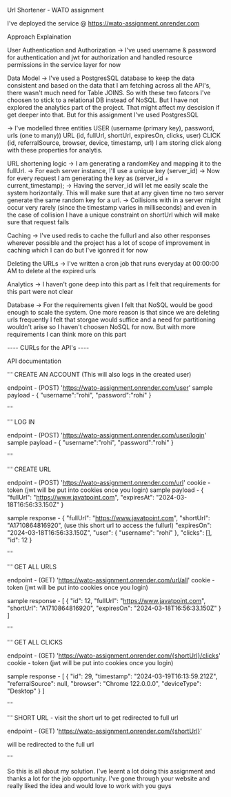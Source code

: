 Url Shortener - WATO assignment

I've deployed the service @ https://wato-assignment.onrender.com

Approach Explaination

  User Authentication and Authorization
  -> I've used username & password for authentication and jwt for authorization and handled resource permissions in the service layer for now
  
  Data Model
  -> I've used a PostgresSQL database to keep the data consistent and based on the data that I am fetching across all the API's, there wasn't much need for Table JOINS. So with these two fatcors I've choosen to stick to a relational DB instead of NoSQL. But I have not explored the analytics part of the project. That might affect my descision if get deeper into that. But for this assignment I've used PostgresSQL

  -> I've modelled three entities
    USER (username (primary key), password, urls (one to many))
    URL (id, fullUrl, shortUrl, expiresOn, clicks, user)
    CLICK (id, referralSource, browser, device, timestamp, url)
    I am storing click along with these properties for analytis.

  URL shortening logic
  -> I am generating a randomKey and mapping it to the fullUrl.
  -> For each server instance, I'll use a unique key (server_id)
  -> Now for every request I am generating the key as (server_id + current_timestamp);
  -> Having the server_id will let me easily scale the system horizontally. This will make sure that at any given time no two server generate the same random key for a url.
  -> Collisions with in a server might occur very rarely (since the timestamp varies in milliseconds) and even in the case of collision I have a unique constraint on shortUrl which will make sure that request fails

  Caching
  -> I've used redis to cache the fullurl and also other responses wherever possible and the project has a lot of scope of improvement in caching which I can do but I've igonred it for now

  Deleting the URLs
  -> I've written a cron job that runs everyday at 00:00:00 AM to delete al the expired urls

  Analytics
  -> I haven't gone deep into this part as I felt that requirements for this part were not clear

  Database
  -> For the requirements given I felt that NoSQL would be good enough to scale the system. One more reason is that since we are deleting urls frequently I felt that storgae would suffice and a need for partitioning wouldn't arise so I haven't choosen NoSQL for now. But with more requirements I can think more on this part



 ---- CURLs for the API's ----

  API documentation


''' CREATE AN ACCOUNT (This will also logs in the created user)

  endpoint - (POST) 'https://wato-assignment.onrender.com/user'
  sample payload - 
  {
    "username":"rohi",
    "password":"rohi"
  }

'''

''' LOG IN

  endpoint - (POST) 'https://wato-assignment.onrender.com/user/login'
  sample payload - 
  {
    "username":"rohi",
    "password":"rohi"
  }

'''

''' CREATE URL

  endpoint - (POST) 'https://wato-assignment.onrender.com/url'
  cookie - token (jwt will be put into cookies once you login)
  sample payload - 
  {
    "fullUrl": "https://www.javatpoint.com",
    "expiresAt": "2024-03-18T16:56:33.150Z"
  }

  sample response - 
  {
    "fullUrl": "https://www.javatpoint.com",
    "shortUrl": "A1710864816920", (use this short url to access the fullurl)
    "expiresOn": "2024-03-18T16:56:33.150Z",
    "user": {
        "username": "rohi"
    },
    "clicks": [],
    "id": 12
  }

'''

''' GET ALL URLS

  endpoint - (GET) 'https://wato-assignment.onrender.com/url/all'
  cookie - token (jwt will be put into cookies once you login)

  sample response - 
  [
  {
    "id": 12,
    "fullUrl": "https://www.javatpoint.com",
    "shortUrl": "A1710864816920",
    "expiresOn": "2024-03-18T16:56:33.150Z"
  }
  ]

'''

''' GET ALL CLICKS

  endpoint - (GET) 'https://wato-assignment.onrender.com/{shortUrl}/clicks'
  cookie - token (jwt will be put into cookies once you login)

  sample response - 
  [
  {
    "id": 29,
    "timestamp": "2024-03-19T16:13:59.212Z",
    "referralSource": null,
    "browser": "Chrome 122.0.0.0",
    "deviceType": "Desktop"
  }
  ]

'''

''' SHORT URL - visit the short url to get redirected to full url

  endpoint - (GET) 'https://wato-assignment.onrender.com/{shortUrl}'

  will be redirected to the full url

'''

So this is all about my solution. I've learnt a lot doing this assignment and thanks a lot for the job opportunity. I've gone through your website and really liked the idea and would love to work with you guys